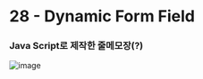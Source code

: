 <h1>28 - Dynamic Form Field</h1>

<h3>Java Script로 제작한 줄메모장(?)</h3>

![image](https://github.com/Yuika12321/2024_get_a_job/assets/131143940/2ccf4cf1-eea1-4e20-ba9d-3ff406335c81)
